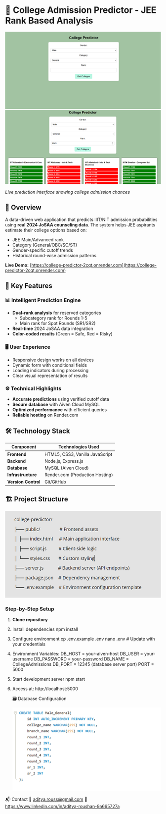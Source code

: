 # 🎯 College Admission Predictor - JEE Rank Based Analysis

![Website Screenshot](images/webfront.png)
![Website Screenshot](images/predicted_web_front.png)

*Live prediction interface showing college admission chances*

## 🌟 Overview

A data-driven web application that predicts IIIT/NIT admission probabilities using **real 2024 JoSAA counseling data**. The system helps JEE aspirants estimate their college options based on:

- JEE Main/Advanced rank
- Category (General/OBC/SC/ST)
- Gender-specific cutoff trends
- Historical round-wise admission patterns

**Live Demo:** [https://college-predictor-2cqt.onrender.com](https://college-predictor-2cqt.onrender.com)

## 🚀 Key Features

### 📊 Intelligent Prediction Engine
- **Dual-rank analysis** for reserved categories
  - Subcategory rank for Rounds 1-5
  - Main rank for Spot Rounds (SR1/SR2)
- **Real-time** 2024 JoSAA data integration
- **Color-coded results** (Green = Safe, Red = Risky)

### 🖥️ User Experience
- Responsive design works on all devices
- Dynamic form with conditional fields
- Loading indicators during processing
- Clear visual representation of results

### ⚙️ Technical Highlights
- **Accurate predictions** using verified cutoff data
- **Secure database** with Aiven Cloud MySQL
- **Optimized performance** with efficient queries
- **Reliable hosting** on Render.com

## 🛠️ Technology Stack

| Component          | Technologies Used                     |
|--------------------|---------------------------------------|
| **Frontend**       | HTML5, CSS3, Vanilla JavaScript       |
| **Backend**        | Node.js, Express.js                   |
| **Database**       | MySQL (Aiven Cloud)                   |
| **Infrastructure** | Render.com (Production Hosting)       |
| **Version Control**| Git/GitHub                            |

## 🏗️ Project Structure
![Website Screenshot](images/file_structure.png)

### Step-by-Step Setup

1. **Clone repository**

2. Install dependencies
   npm install
   
4. Configure environment
   cp .env.example .env
   nano .env  # Update with your credentials
   
6. Environment Variables:
   DB_HOST = your-aiven-host
  DB_USER = your-username
  DB_PASSWORD = your-password
  DB_NAME = CollegeAdmissions
  DB_PORT = 12345    (database server port)
  PORT = 5000        

7. Start development server
   npm start

8. Access at: http://localhost:5000

   🗃️ Database Configuration
   
    ![Website Screenshot](images/database_configuration1.png)

📬 Contact
📧 aditya.rouss@gmail.com
🔗 https://www.linkedin.com/in/aditya-roushan-9a665727a


